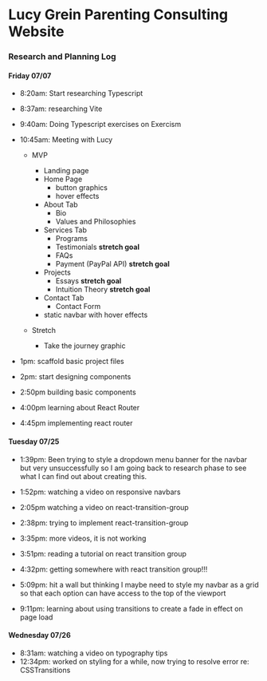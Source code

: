# Lucy Grein Parenting Consulting Website 

### Research and Planning Log

#### Friday 07/07

* 8:20am: Start researching Typescript
* 8:37am: researching Vite
* 9:40am: Doing Typescript exercises on Exercism
* 10:45am: Meeting with Lucy
  - MVP
    - Landing page
    - Home Page 
      - button graphics
      - hover effects
    - About Tab
      - Bio 
      - Values and Philosophies
    - Services Tab
      - Programs
      - Testimonials **stretch goal**
      - FAQs
      - Payment (PayPal API)  **stretch goal**
    - Projects
      - Essays **stretch goal**
      - Intuition Theory **stretch goal**
    - Contact Tab
      - Contact Form
    - static navbar with hover effects

  - Stretch
    - Take the journey graphic

* 1pm: scaffold basic project files
* 2pm: start designing components
* 2:50pm building basic components
* 4:00pm learning about React Router
* 4:45pm implementing react router

#### Tuesday 07/25

* 1:39pm: Been trying to style a dropdown menu banner for the navbar but very unsuccessfully so I am going back to research phase to see what I can find out about creating this. 

* 1:52pm: watching a video on responsive navbars

* 2:05pm watching a video on react-transition-group

* 2:38pm: trying to implement react-transition-group

* 3:35pm: more videos, it is not working

* 3:51pm: reading a tutorial on react transition group

* 4:32pm: getting somewhere with react transition group!!!

* 5:09pm: hit a wall but thinking I maybe need to style my navbar as a grid so that each option can have access to the top of the viewport 

* 9:11pm: learning about using transitions to create a fade in effect on page load

#### Wednesday 07/26

* 8:31am: watching a video on typography tips
* 12:34pm: worked on styling for a while, now trying to resolve error re: CSSTransitions

